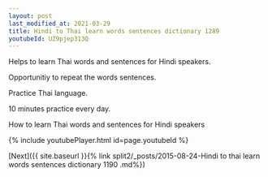 ```yaml
---
layout: post
last_modified_at: 2021-03-29
title: Hindi to Thai learn words sentences dictionary 1289 
youtubeId: UZ9pjep313Q
---
```

 
 
Helps to learn Thai words and sentences for Hindi speakers.

Opportunitiy to repeat the words sentences. 

Practice Thai language. 
 
10 minutes practice every day. 
 
How to learn Thai words and sentences for Hindi speakers 
 
{% include youtubePlayer.html id=page.youtubeId %}
 
 
[Next]({{ site.baseurl }}{% link  split2/_posts/2015-08-24-Hindi to thai learn words sentences dictionary 1190 .md%})
 
